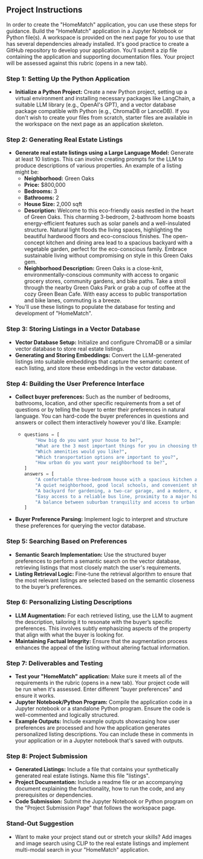   ## Project Instructions
In order to create the "HomeMatch" application, you can use these steps for guidance. Build the "HomeMatch" application in a Jupyter Notebook or Python file(s). A workspace is provided on the next page for you to use that has several dependencies already installed. It's good practice to create a GitHub repository to develop your application. You'll submit a zip file containing the application and supporting documentation files. Your project will be assessed against this rubric (opens in a new tab).

### Step 1: Setting Up the Python Application
- **Initialize a Python Project:** Create a new Python project, setting up a virtual environment and installing necessary packages like LangChain, a suitable LLM library (e.g., OpenAI's GPT), and a vector database package compatible with Python (e.g., ChromaDB or LanceDB). If you don't wish to create your files from scratch, starter files are available in the workspace on the next page as an application skeleton.

### Step 2: Generating Real Estate Listings
- **Generate real estate listings using a Large Language Model:** Generate at least 10 listings. This can involve creating prompts for the LLM to produce descriptions of various properties. An example of a listing might be:
  - **Neighborhood:** Green Oaks
  - **Price:** $800,000
  - **Bedrooms:** 3
  - **Bathrooms:** 2
  - **House Size:** 2,000 sqft
  - **Description:** Welcome to this eco-friendly oasis nestled in the heart of Green Oaks. This charming 3-bedroom, 2-bathroom home boasts energy-efficient features such as solar panels and a well-insulated structure. Natural light floods the living spaces, highlighting the beautiful hardwood floors and eco-conscious finishes. The open-concept kitchen and dining area lead to a spacious backyard with a vegetable garden, perfect for the eco-conscious family. Embrace sustainable living without compromising on style in this Green Oaks gem.
  - **Neighborhood Description:** Green Oaks is a close-knit, environmentally-conscious community with access to organic grocery stores, community gardens, and bike paths. Take a stroll through the nearby Green Oaks Park or grab a cup of coffee at the cozy Green Bean Cafe. With easy access to public transportation and bike lanes, commuting is a breeze.
- You'll use these listings to populate the database for testing and development of "HomeMatch".

### Step 3: Storing Listings in a Vector Database
- **Vector Database Setup:** Initialize and configure ChromaDB or a similar vector database to store real estate listings.
- **Generating and Storing Embeddings:** Convert the LLM-generated listings into suitable embeddings that capture the semantic content of each listing, and store these embeddings in the vector database.

### Step 4: Building the User Preference Interface
- **Collect buyer preferences:** Such as the number of bedrooms, bathrooms, location, and other specific requirements from a set of questions or by telling the buyer to enter their preferences in natural language. You can hard-code the buyer preferences in questions and answers or collect them interactively however you'd like. Example:
  - ```python
    questions = [
        "How big do you want your house to be?",
        "What are the 3 most important things for you in choosing this property?",
        "Which amenities would you like?",
        "Which transportation options are important to you?",
        "How urban do you want your neighborhood to be?",
    ]
    answers = [
        "A comfortable three-bedroom house with a spacious kitchen and a cozy living room.",
        "A quiet neighborhood, good local schools, and convenient shopping options.",
        "A backyard for gardening, a two-car garage, and a modern, energy-efficient heating system.",
        "Easy access to a reliable bus line, proximity to a major highway, and bike-friendly roads.",
        "A balance between suburban tranquility and access to urban amenities like restaurants and theaters."
    ]
    ```
- **Buyer Preference Parsing:** Implement logic to interpret and structure these preferences for querying the vector database.

### Step 5: Searching Based on Preferences
- **Semantic Search Implementation:** Use the structured buyer preferences to perform a semantic search on the vector database, retrieving listings that most closely match the user's requirements.
- **Listing Retrieval Logic:** Fine-tune the retrieval algorithm to ensure that the most relevant listings are selected based on the semantic closeness to the buyer’s preferences.

### Step 6: Personalizing Listing Descriptions
- **LLM Augmentation:** For each retrieved listing, use the LLM to augment the description, tailoring it to resonate with the buyer’s specific preferences. This involves subtly emphasizing aspects of the property that align with what the buyer is looking for.
- **Maintaining Factual Integrity:** Ensure that the augmentation process enhances the appeal of the listing without altering factual information.

### Step 7: Deliverables and Testing
- **Test your "HomeMatch" application:** Make sure it meets all of the requirements in the rubric (opens in a new tab). Your project code will be run when it's assessed. Enter different "buyer preferences" and ensure it works.
- **Jupyter Notebook/Python Program:** Compile the application code in a Jupyter notebook or a standalone Python program. Ensure the code is well-commented and logically structured.
- **Example Outputs:** Include example outputs showcasing how user preferences are processed and how the application generates personalized listing descriptions. You can include these in comments in your application or in a Jupyter notebook that's saved with outputs.

### Step 8: Project Submission
- **Generated Listings:** Include a file that contains your synthetically generated real estate listings. Name this file "listings".
- **Project Documentation:** Include a readme file or an accompanying document explaining the functionality, how to run the code, and any prerequisites or dependencies.
- **Code Submission:** Submit the Jupyter Notebook or Python program on the "Project Submission Page" that follows the workspace page.

### Stand-Out Suggestion
- Want to make your project stand out or stretch your skills? Add images and image search using CLIP to the real estate listings and implement multi-modal search in your "HomeMatch" application.
